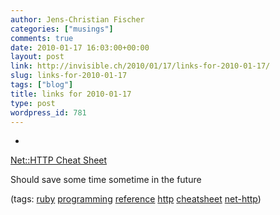```yaml
---
author: Jens-Christian Fischer
categories: ["musings"]
comments: true
date: 2010-01-17 16:03:00+00:00
layout: post
link: http://invisible.ch/2010/01/17/links-for-2010-01-17/
slug: links-for-2010-01-17
tags: ["blog"]
title: links for 2010-01-17
type: post
wordpress_id: 781
---
```


  * 
                

[Net::HTTP Cheat Sheet](http://www.rubyinside.com/nethttp-cheat-sheet-2940.html)


                

Should save some time sometime in the future


                

(tags: [ruby](http://delicious.com/jaycee/ruby) [programming](http://delicious.com/jaycee/programming) [reference](http://delicious.com/jaycee/reference) [http](http://delicious.com/jaycee/http) [cheatsheet](http://delicious.com/jaycee/cheatsheet) [net-http](http://delicious.com/jaycee/net-http))


            
